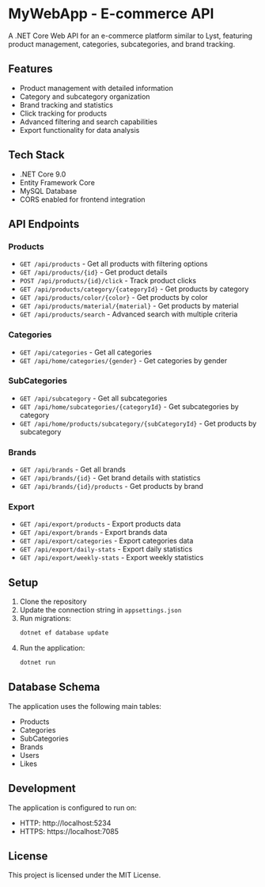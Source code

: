 # MyWebApp - E-commerce API

A .NET Core Web API for an e-commerce platform similar to Lyst, featuring product management, categories, subcategories, and brand tracking.

## Features

- Product management with detailed information
- Category and subcategory organization
- Brand tracking and statistics
- Click tracking for products
- Advanced filtering and search capabilities
- Export functionality for data analysis

## Tech Stack

- .NET Core 9.0
- Entity Framework Core
- MySQL Database
- CORS enabled for frontend integration

## API Endpoints

### Products
- `GET /api/products` - Get all products with filtering options
- `GET /api/products/{id}` - Get product details
- `POST /api/products/{id}/click` - Track product clicks
- `GET /api/products/category/{categoryId}` - Get products by category
- `GET /api/products/color/{color}` - Get products by color
- `GET /api/products/material/{material}` - Get products by material
- `GET /api/products/search` - Advanced search with multiple criteria

### Categories
- `GET /api/categories` - Get all categories
- `GET /api/home/categories/{gender}` - Get categories by gender

### SubCategories
- `GET /api/subcategory` - Get all subcategories
- `GET /api/home/subcategories/{categoryId}` - Get subcategories by category
- `GET /api/home/products/subcategory/{subCategoryId}` - Get products by subcategory

### Brands
- `GET /api/brands` - Get all brands
- `GET /api/brands/{id}` - Get brand details with statistics
- `GET /api/brands/{id}/products` - Get products by brand

### Export
- `GET /api/export/products` - Export products data
- `GET /api/export/brands` - Export brands data
- `GET /api/export/categories` - Export categories data
- `GET /api/export/daily-stats` - Export daily statistics
- `GET /api/export/weekly-stats` - Export weekly statistics

## Setup

1. Clone the repository
2. Update the connection string in `appsettings.json`
3. Run migrations:
   ```bash
   dotnet ef database update
   ```
4. Run the application:
   ```bash
   dotnet run
   ```

## Database Schema

The application uses the following main tables:
- Products
- Categories
- SubCategories
- Brands
- Users
- Likes

## Development

The application is configured to run on:
- HTTP: http://localhost:5234
- HTTPS: https://localhost:7085

## License

This project is licensed under the MIT License. 